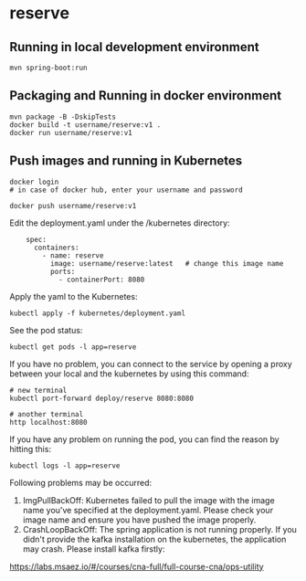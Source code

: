 # reserve

## Running in local development environment

```
mvn spring-boot:run
```

## Packaging and Running in docker environment

```
mvn package -B -DskipTests
docker build -t username/reserve:v1 .
docker run username/reserve:v1
```

## Push images and running in Kubernetes

```
docker login 
# in case of docker hub, enter your username and password

docker push username/reserve:v1
```

Edit the deployment.yaml under the /kubernetes directory:
```
    spec:
      containers:
        - name: reserve
          image: username/reserve:latest   # change this image name
          ports:
            - containerPort: 8080

```

Apply the yaml to the Kubernetes:
```
kubectl apply -f kubernetes/deployment.yaml
```

See the pod status:
```
kubectl get pods -l app=reserve
```

If you have no problem, you can connect to the service by opening a proxy between your local and the kubernetes by using this command:
```
# new terminal
kubectl port-forward deploy/reserve 8080:8080

# another terminal
http localhost:8080
```

If you have any problem on running the pod, you can find the reason by hitting this:
```
kubectl logs -l app=reserve
```

Following problems may be occurred:

1. ImgPullBackOff:  Kubernetes failed to pull the image with the image name you've specified at the deployment.yaml. Please check your image name and ensure you have pushed the image properly.
1. CrashLoopBackOff: The spring application is not running properly. If you didn't provide the kafka installation on the kubernetes, the application may crash. Please install kafka firstly:

https://labs.msaez.io/#/courses/cna-full/full-course-cna/ops-utility

